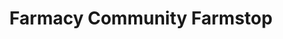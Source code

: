 ---
title: "Farmacy Community Farmstop"
url: /rock-hill/farmacy-community-farmstop/
shop: convenience
---